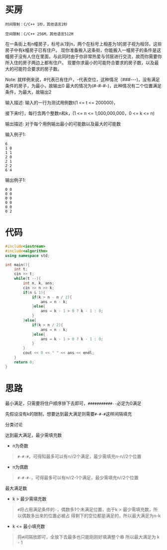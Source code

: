 # 买房
```
时间限制：C/C++ 1秒，其他语言2秒

空间限制：C/C++ 256M，其他语言512M
```
在一条街上有n幢房子，标号从1到n，两个在标号上相差为1的房子视为相邻，这些房子中有k幢房子已有住户。
现你准备搬入这条街，你能搬入一幢房子的条件是这幢房子没有人住在里面，与此同时由于你非常热爱与邻居进行交流，故而你需要你所入住的房子两边上都有住户。
现要你求最小的可能符合要求的房子数，以及最大的可能符合要求的房子数。

Note: 就样例来说，#代表已有住户，-代表空位，这种情况（###---)，没有满足条件的房子，为最小，故输出0
最大的情况为(#-#-#-)，此种情况有二个位置满足条件，为最大，故输出2

输入描述:
输入的一行为测试用例数t(1 <= t <= 200000)，

接下来t行，每行含两个整数n和k，(1 <= n <= 1,000,000,000，0 <= k <= n)

输出描述:
对于每个用例输出最小的可能数以及最大的可能数

输入例子1:
```
6
1 0
1 1
2 0
2 1
2 2
6 4
```

输出例子1:
```
0 0
0 0
0 0
0 0
0 0
0 2
```

# 代码

```cpp
#include<iostream>
#include<algorithm>
using namespace std;

int main(){
    int t;
    cin >> t;
    while(t --){
        int n, k, ans;
        cin >> n >> k;
        if(n & 1){
            if(k > n - n / 2){
                ans = n - k;
            }else{
                ans = k - 1 > 0 ? k - 1 : 0;
            }
        }else{
            if(k > n / 2){
                ans = n - k;
            }else{
                ans = k - 1 > 0 ? k - 1 : 0;
            }
        }
        cout << 0 << " " << ans << endl;
    }
    return 0;
}
```

# 思路

最小满足，只需要将住户顺序排下去即可，`###########--`必定为0满足

先假设没有k的限制，想要达到最大满足则需要`#-#-#`这样间隔填充

分类讨论

达到最大满足，最少需填充数

+ n为奇数
> `#-#-#`，可得知最多可以有n//2个满足，最少需填充n-n//2个位置
+ n为偶数
> `#-#-#-`，可得最多可以有n//2-1个满足，最少需填充n//2个位置

最大满足数

+ k > 最少需填充数
> `#`将占用满足条件的`-`，偶数多1个未满足位置，由于k > 最少需填充数，所以偶数多出来的位置必被占
> 得剩下的空位都是满足的，所以最大满足为n-k
+ k <= 最小填充数
> 将`#`间隔放即可，全放下去最多也只能刚刚好填满整个串
> 所以最大满足为 k - 1